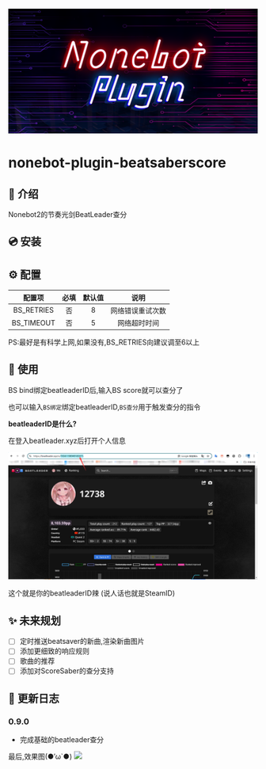 <p>
<div align="center">
  <a><img src='./Nonebot.png' alt="logo"></a>
</div>
<p>
  
# nonebot-plugin-beatsaberscore
  
## 📖 介绍

Nonebot2的节奏光剑BeatLeader查分



## 💿 安装


## ⚙️ 配置

| 配置项 | 必填 | 默认值 | 说明 |
|:-----:|:----:|:----:|:----:|
| BS_RETRIES | 否 | 8 | 网络错误重试次数 |
| BS_TIMEOUT | 否 | 5 |网络超时时间 |

PS:最好是有科学上网,如果没有,BS_RETRIES向建议调至6以上

## 🎉 使用
BS bind绑定beatleaderID后,输入BS score就可以查分了

也可以输入` BS绑定 `绑定beatleaderID,` BS查分 `用于触发查分的指令

**beatleaderID是什么?**

 在登入beatleader.xyz后打开个人信息
 
 <img src='./explanation.png'>
 
 这个就是你的beatleaderID辣
 (说人话也就是SteamID)

## ✨ 未来规划
- [ ] 定时推送beatsaver的新曲,渲染新曲图片
- [ ] 添加更细致的响应规则
- [ ] 歌曲的推荐
- [ ] 添加对ScoreSaber的查分支持

## 📝 更新日志

### 0.9.0
- 完成基础的beatleader查分

最后,效果图(●′ω`●)
<img src='./result.png'>
